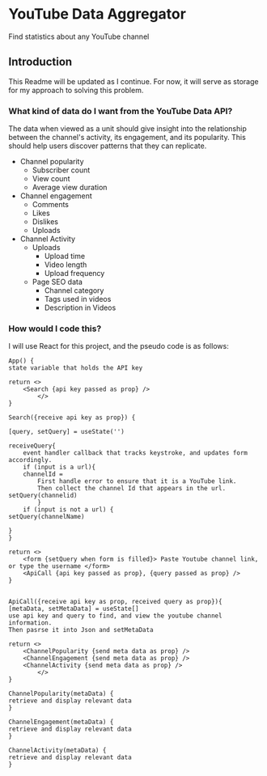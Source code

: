 # YouTube Data Aggregator
Find statistics about any YouTube channel

## Introduction
This Readme will be updated as I continue. For now, it will serve as storage for my approach to solving this problem. 

### What kind of data do I want from the YouTube Data API?
The data when viewed as a unit should give insight into the relationship between the channel's activity, its engagement, and its popularity. This should help users discover patterns that they can replicate. 
- Channel popularity
    - Subscriber count
    - View count
    - Average view duration
- Channel engagement
    - Comments
    - Likes
    - Dislikes
    - Uploads
- Channel Activity
    - Uploads
        - Upload time
        - Video length
        - Upload frequency
    - Page SEO data
        - Channel category
        - Tags used in videos
        - Description in Videos
     
### How would I code this? 
I will use React for this project, and the pseudo code is as follows: 
``` Pseudo
App() { 
state variable that holds the API key

return <>
    <Search {api key passed as prop} />
        </>
}

Search({receive api key as prop}) {

[query, setQuery] = useState('')

receiveQuery{
    event handler callback that tracks keystroke, and updates form accordingly.
    if (input is a url){
    channelId = 
        First handle error to ensure that it is a YouTube link.
        Then collect the channel Id that appears in the url.
setQuery(channelid)
        }
    if (input is not a url) {
setQuery(channelName)
    
}
}

return <>
    <form {setQuery when form is filled}> Paste Youtube channel link, or type the username </form>
    <ApiCall {api key passed as prop}, {query passed as prop} />
}


ApiCall({receive api key as prop, received query as prop}){
[metaData, setMetaData] = useState[]
use api key and query to find, and view the youtube channel information.
Then pasrse it into Json and setMetaData

return <>
    <ChannelPopularity {send meta data as prop} />
    <ChannelEngagement {send meta data as prop} />
    <ChannelActivity {send meta data as prop} />
        </>
}

ChannelPopularity(metaData) {
retrieve and display relevant data
}

ChannelEngagement(metaData) {
retrieve and display relevant data
}

ChannelActivity(metaData) {
retrieve and display relevant data
}




```

  
      
